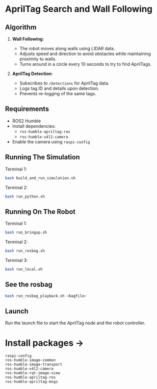 # AprilTag Search and Wall Following

## Algorithm
1. **Wall Following**:
   - The robot moves along walls using LIDAR data.
   - Adjusts speed and direction to avoid obstacles while maintaining proximity to walls.
   - Turns around in a circle every 10 seconds to try to find AprilTags.

2. **AprilTag Detection**:
   - Subscribes to `/detections` for AprilTag data.
   - Logs tag ID and details upon detection.
   - Prevents re-logging of the same tags.

## Requirements
- ROS2 Humble
- Install dependencies:
  - `ros-humble-apriltag-ros`
  - `ros-humble-v4l2-camera`
- Enable the camera using `raspi-config`

## Running The Simulation

Terminal 1:
```bash
bash build_and_run_simulation.sh
```

Terminal 2:
```bash
bash run_python.sh
```

## Running On The Robot

Terminal 1:
```bash
bash run_bringup.sh
```

Terminal 2:
```bash
bash run_rosbag.sh
```

Terminal 3:
```bash
bash run_local.sh
```

## See the rosbag
```bash
bash run_rosbag_playback.sh <bagfile>
```

## Launch
Run the launch file to start the AprilTag node and the robot controller.


# Install packages ->

```
raspi-config
ros-humble-image-common
ros-humble-image-transport
ros-humble-v4l2-camera
ros-humble-rqt-image-view
ros-humble-apriltag-ros
ros-humble-apriltag-msgs
```
